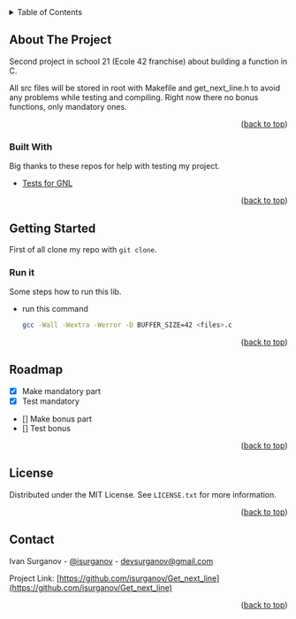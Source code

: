 <div id="top"></div>

<!-- TABLE OF CONTENTS -->
<details>
  <summary>Table of Contents</summary>
  <ol>
    <li>
      <a href="#about-the-project">About The Project</a>
      <ul>
        <li><a href="#built-with">Built With</a></li>
      </ul>
    </li>
    <li>
      <a href="#getting-started">Getting Started</a>
    </li>
    <li><a href="#roadmap">Roadmap</a></li>
    <li><a href="#license">License</a></li>
    <li><a href="#contact">Contact</a></li>
  </ol>
</details>



<!-- ABOUT THE PROJECT -->
## About The Project

Second project in school 21 (Ecole 42 franchise) about building a function in C.

All src files will be stored in root with Makefile and get_next_line.h to avoid any problems while testing and compiling. Right now there no bonus functions, only mandatory ones.


<p align="right">(<a href="#top">back to top</a>)</p>



### Built With

Big thanks to these repos for help with testing my project.

* [Tests for GNL](https://github.com/Hellio404/Get_Next_Line_Tester)

<p align="right">(<a href="#top">back to top</a>)</p>



<!-- GETTING STARTED -->
## Getting Started

First of all clone my repo with ```git clone```.

### Run it

Some steps how to run this lib.
* run this command
  ```sh
  gcc -Wall -Wextra -Werror -D BUFFER_SIZE=42 <files>.c
  ```

<p align="right">(<a href="#top">back to top</a>)</p>


<!-- ROADMAP -->
## Roadmap

- [x] Make mandatory part
- [x] Test mandatory
- [] Make bonus part
- [] Test bonus

<p align="right">(<a href="#top">back to top</a>)</p>


<!-- LICENSE -->
## License

Distributed under the MIT License. See `LICENSE.txt` for more information.

<p align="right">(<a href="#top">back to top</a>)</p>



<!-- CONTACT -->
## Contact

Ivan Surganov - [@isurganov](https://www.linkedin.com/in/ivansurganov/) - devsurganov@gmail.com

Project Link: [https://github.com/isurganov/Get_next_line](https://github.com/isurganov/Get_next_line)

<p align="right">(<a href="#top">back to top</a>)</p>




